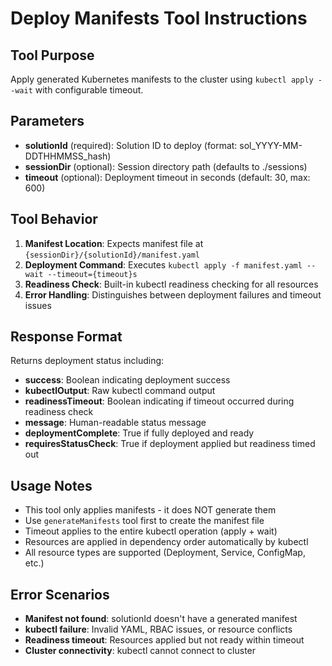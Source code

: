 # Deploy Manifests Tool Instructions

## Tool Purpose
Apply generated Kubernetes manifests to the cluster using `kubectl apply --wait` with configurable timeout.

## Parameters
- **solutionId** (required): Solution ID to deploy (format: sol_YYYY-MM-DDTHHMMSS_hash)
- **sessionDir** (optional): Session directory path (defaults to ./sessions)
- **timeout** (optional): Deployment timeout in seconds (default: 30, max: 600)

## Tool Behavior
1. **Manifest Location**: Expects manifest file at `{sessionDir}/{solutionId}/manifest.yaml`
2. **Deployment Command**: Executes `kubectl apply -f manifest.yaml --wait --timeout={timeout}s`
3. **Readiness Check**: Built-in kubectl readiness checking for all resources
4. **Error Handling**: Distinguishes between deployment failures and timeout issues

## Response Format
Returns deployment status including:
- **success**: Boolean indicating deployment success
- **kubectlOutput**: Raw kubectl command output
- **readinessTimeout**: Boolean indicating if timeout occurred during readiness check
- **message**: Human-readable status message
- **deploymentComplete**: True if fully deployed and ready
- **requiresStatusCheck**: True if deployment applied but readiness timed out

## Usage Notes
- This tool only applies manifests - it does NOT generate them
- Use `generateManifests` tool first to create the manifest file
- Timeout applies to the entire kubectl operation (apply + wait)
- Resources are applied in dependency order automatically by kubectl
- All resource types are supported (Deployment, Service, ConfigMap, etc.)

## Error Scenarios
- **Manifest not found**: solutionId doesn't have a generated manifest
- **kubectl failure**: Invalid YAML, RBAC issues, or resource conflicts
- **Readiness timeout**: Resources applied but not ready within timeout
- **Cluster connectivity**: kubectl cannot connect to cluster